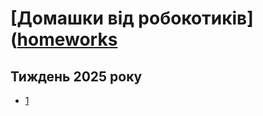 # [Домашки від робокотиків]([homeworks](https://robocode-pb.github.io/2024rc/homeworks)

## Тиждень 2025 року
- [1](https://robocode-pb.github.io/2024rc/homeworks/1)
